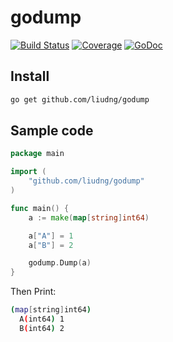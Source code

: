 # godump

[![Build Status](https://travis-ci.org/liudng/godump.svg)](https://travis-ci.org/liudng/godump)
[![Coverage](http://gocover.io/_badge/github.com/liudng/godump)](http://gocover.io/github.com/liudng/godump)
[![GoDoc](https://godoc.org/github.com/liudng/godump?status.png)](http://godoc.org/github.com/liudng/godump)

## Install

```bash
go get github.com/liudng/godump
```

## Sample code

```go
package main

import (
	"github.com/liudng/godump"
)

func main() {
	a := make(map[string]int64)

	a["A"] = 1
	a["B"] = 2

	godump.Dump(a)
}
```

Then Print:

```bash
(map[string]int64)
  A(int64) 1
  B(int64) 2
```
